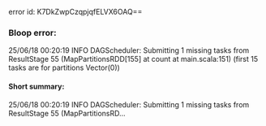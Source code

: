 error id: K7DkZwpCzqpjqfELVX6OAQ==
### Bloop error:

25/06/18 00:20:19 INFO DAGScheduler: Submitting 1 missing tasks from ResultStage 55 (MapPartitionsRDD[155] at count at main.scala:151) (first 15 tasks are for partitions Vector(0))
#### Short summary: 

25/06/18 00:20:19 INFO DAGScheduler: Submitting 1 missing tasks from ResultStage 55 (MapPartitionsRD...